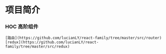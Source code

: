 # 项目简介

### HOC 高阶组件

    [路由](https://github.com/lucianLY/react-family/tree/master/src/router)
    [redux](https://github.com/lucianLY/react-family/tree/master/src/redux)
